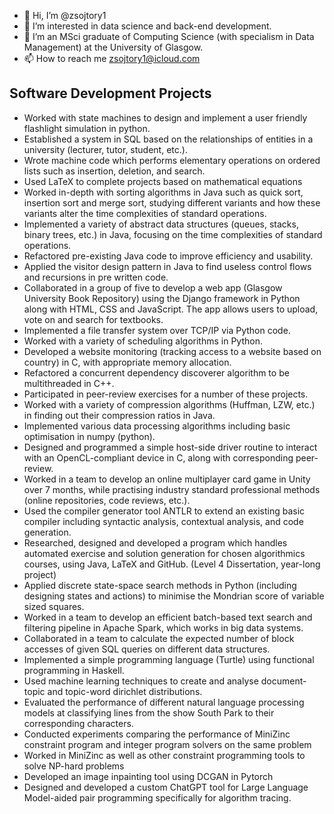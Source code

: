 - 👋 Hi, I’m @zsojtory1
- 👀 I’m interested in data science and back-end development.
- 🌱 I’m an MSci graduate of Computing Science (with specialism in Data Management) at the University of Glasgow.
- 📫 How to reach me zsojtory1@icloud.com

## Software Development Projects
  - Worked with state machines to design and implement a user friendly flashlight simulation in python.
  - Established a system in SQL based on the relationships of entities in a university (lecturer, tutor, student, etc.).
  - Wrote machine code which performs elementary operations on ordered lists such as insertion, deletion, and search.
  - Used LaTeX to complete projects based on mathematical equations
  - Worked in-depth with sorting algorithms in Java such as quick sort, insertion sort and merge sort, studying different variants and how these variants alter the time complexities of standard operations.
  - Implemented a variety of abstract data structures (queues, stacks, binary trees, etc.) in Java, focusing on the time complexities of standard operations.
  - Refactored pre-existing Java code to improve efficiency and usability.
  - Applied the visitor design pattern in Java to find useless control flows and recursions in pre written code.
  - Collaborated in a group of five to develop a web app (Glasgow University Book Repository) using the Django framework in Python along with HTML, CSS and JavaScript. The app allows users to upload, vote on and search for textbooks.
  - Implemented a file transfer system over TCP/IP via Python code.
  - Worked with a variety of scheduling algorithms in Python.
  - Developed a website monitoring (tracking access to a website based on country) in C, with appropriate memory allocation.
  - Refactored a concurrent dependency discoverer algorithm to be multithreaded in C++.
  - Participated in peer-review exercises for a number of these projects.
  - Worked with a variety of compression algorithms (Huffman, LZW, etc.) in finding out their compression ratios in Java.
  - Implemented various data processing algorithms including basic optimisation in numpy (python).
  - Designed and programmed a simple host-side driver routine to interact with an OpenCL-compliant device in C, along with corresponding peer-review.
  - Worked in a team to develop an online multiplayer card game in Unity over 7 months, while practising industry standard professional methods (online repositories, code reviews, etc.).
  - Used the compiler generator tool ANTLR to extend an existing basic compiler including syntactic analysis, contextual analysis, and code generation.
  - Researched, designed and developed a program which handles automated exercise and solution generation for chosen algorithmics courses, using Java, LaTeX and GitHub. (Level 4 Dissertation, year-long project)
  - Applied discrete state-space search methods in Python (including designing states and actions) to minimise the Mondrian score of variable sized squares.
  - Worked in a team to develop an efficient batch-based text search and filtering pipeline in Apache Spark, which works in big data systems.
  - Collaborated in a team to calculate the expected number of block accesses of given SQL queries on different data structures.
  - Implemented a simple programming language (Turtle) using functional programming in Haskell.
  - Used machine learning techniques to create and analyse document-topic and topic-word dirichlet distributions.
  - Evaluated the performance of different natural language processing models at classifying lines from the show South Park to their corresponding characters.
  - Conducted experiments comparing the performance of MiniZinc constraint program and integer program solvers on the same problem
  - Worked in MiniZinc as well as other constraint programming tools to solve NP-hard problems
  - Developed an image inpainting tool using DCGAN in Pytorch
  - Designed and developed a custom ChatGPT tool for Large Language Model-aided pair programming specifically for algorithm tracing. 


<!---
zsojtory1/zsojtory1 is a ✨ special ✨ repository because its `README.md` (this file) appears on your GitHub profile.
You can click the Preview link to take a look at your changes.
--->
